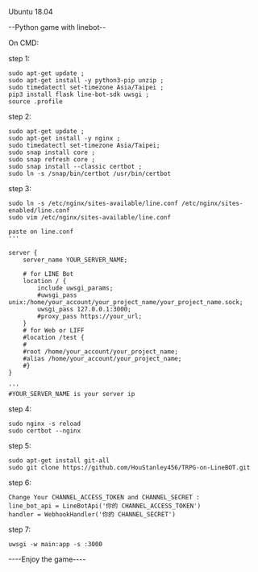 Ubuntu 18.04

--Python game with linebot--

On CMD:

step 1:
    
    sudo apt-get update ;
    sudo apt-get install -y python3-pip unzip ;
    sudo timedatectl set-timezone Asia/Taipei ;
    pip3 install flask line-bot-sdk uwsgi ;
    source .profile 

step 2:
    
    sudo apt-get update ;
    sudo apt-get install -y nginx ;
    sudo timedatectl set-timezone Asia/Taipei; 
    sudo snap install core ;
    sudo snap refresh core ;
    sudo snap install --classic certbot ;
    sudo ln -s /snap/bin/certbot /usr/bin/certbot

step 3:
    
    sudo ln -s /etc/nginx/sites-available/line.conf /etc/nginx/sites-enabled/line.conf
    sudo vim /etc/nginx/sites-available/line.conf

    paste on line.conf
    '''

    server {
        server_name YOUR_SERVER_NAME;

        # for LINE Bot
        location / {
            include uwsgi_params;
            #uwsgi_pass unix:/home/your_account/your_project_name/your_project_name.sock;
            uwsgi_pass 127.0.0.1:3000;
            #proxy_pass https://your_url;
        }
        # for Web or LIFF
        #location /test {
        #   
        #root /home/your_account/your_project_name;
        #alias /home/your_account/your_project_name;
        #}
    }

    '''
    #YOUR_SERVER_NAME is your server ip 

step 4:
    
    sudo nginx -s reload
    sudo certbot --nginx
    
step 5:
    
    sudo apt-get install git-all
    sudo git clone https://github.com/HouStanley456/TRPG-on-LineBOT.git
    
step 6:
    
    Change Your CHANNEL_ACCESS_TOKEN and CHANNEL_SECRET :
    line_bot_api = LineBotApi('你的 CHANNEL_ACCESS_TOKEN')
    handler = WebhookHandler('你的 CHANNEL_SECRET')
       
step 7: 
    
    uwsgi -w main:app -s :3000
    
    
----Enjoy the game----

